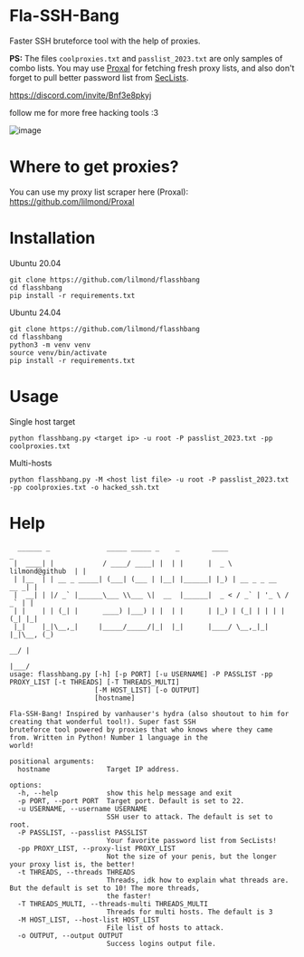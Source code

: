 # Fla-SSH-Bang
Faster SSH bruteforce tool with the help of proxies.

**PS:** The files `coolproxies.txt` and `passlist_2023.txt` are only samples of combo lists. You may use [Proxal](https://github.com/lilmond/Proxal) for fetching fresh proxy lists, and also don't forget to pull better password list from [SecLists](https://github.com/danielmiessler/SecLists).

https://discord.com/invite/Bnf3e8pkyj

follow me for more free hacking tools :3

![image](https://github.com/user-attachments/assets/a45ef85b-e9b7-4c2a-acf2-84d932df7186)

# Where to get proxies?
You can use my proxy list scraper here (Proxal): https://github.com/lilmond/Proxal

# Installation
Ubuntu 20.04
```
git clone https://github.com/lilmond/flasshbang
cd flasshbang
pip install -r requirements.txt
```
Ubuntu 24.04
```
git clone https://github.com/lilmond/flasshbang
cd flasshbang
python3 -m venv venv
source venv/bin/activate
pip install -r requirements.txt
```

# Usage
Single host target
```
python flasshbang.py <target ip> -u root -P passlist_2023.txt -pp coolproxies.txt 
```

Multi-hosts
```
python flasshbang.py -M <host list file> -u root -P passlist_2023.txt -pp coolproxies.txt -o hacked_ssh.txt 
```

# Help
```
  ______ _              _____ _____ _    _        ____                    _
 |  ____| |            / ____/ ____| |  | |      |  _ \  lilmond@github  | |
 | |__  | | __ _ _____| (___| (___ | |__| |______| |_) | __ _ _ __   __ _| |
 |  __| | |/ _` |______\___ \\___ \|  __  |______|  _ < / _` | '_ \ / _` | |
 | |    | | (_| |      ____) |___) | |  | |      | |_) | (_| | | | | (_| |_|
 |_|    |_|\__,_|     |_____/_____/|_|  |_|      |____/ \__,_|_| |_|\__, (_)
                                                                     __/ |
                                                                    |___/
usage: flasshbang.py [-h] [-p PORT] [-u USERNAME] -P PASSLIST -pp PROXY_LIST [-t THREADS] [-T THREADS_MULTI]
                     [-M HOST_LIST] [-o OUTPUT]
                     [hostname]

Fla-SSH-Bang! Inspired by vanhauser's hydra (also shoutout to him for creating that wonderful tool!). Super fast SSH
bruteforce tool powered by proxies that who knows where they came from. Written in Python! Number 1 language in the
world!

positional arguments:
  hostname              Target IP address.

options:
  -h, --help            show this help message and exit
  -p PORT, --port PORT  Target port. Default is set to 22.
  -u USERNAME, --username USERNAME
                        SSH user to attack. The default is set to root.
  -P PASSLIST, --passlist PASSLIST
                        Your favorite password list from SecLists!
  -pp PROXY_LIST, --proxy-list PROXY_LIST
                        Not the size of your penis, but the longer your proxy list is, the better!
  -t THREADS, --threads THREADS
                        Threads, idk how to explain what threads are. But the default is set to 10! The more threads,
                        the faster!
  -T THREADS_MULTI, --threads-multi THREADS_MULTI
                        Threads for multi hosts. The default is 3
  -M HOST_LIST, --host-list HOST_LIST
                        File list of hosts to attack.
  -o OUTPUT, --output OUTPUT
                        Success logins output file.
```
